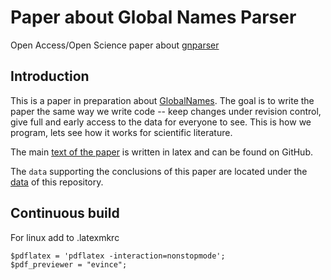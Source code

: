 Paper about Global Names Parser
===============================

Open Access/Open Science paper about [gnparser]

Introduction
------------

This is a paper in preparation about [GlobalNames][gn]. The goal is to write
the paper the same way we write code -- keep changes
under revision control, give full and early access to the data for everyone to
see. This is how we program, lets see how it works for scientific literature.

The main [text of the paper][paper] is written in latex and can be found
on GitHub.

The ``data`` supporting the conclusions of this paper are located under the
[data](directory) of this repository.

Continuous build
----------------

For linux add to .latexmkrc

```
$pdflatex = 'pdflatex -interaction=nonstopmode';
$pdf_previewer = "evince";
```

[gnparser]: https://github.com/GlobalNamesArchitecture/gnparser
[gn]: http://globalnames.org
[paper]: /gnparser.tex
[data]: https://github.com/GlobalNamesArchitecture/gnparser-paper/tree/master/data
